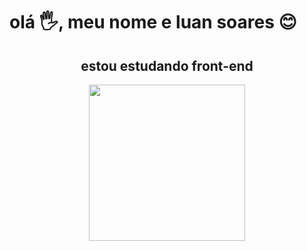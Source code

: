 # olá 🖐, meu nome e luan  soares 😊
<div align="center"> 

## estou estudando front-end
</div>
<div align="center">
    <a href="https://github.com/LuxDEV00">
    <img height="250em" src="https://github-readme-stats.vercel.app/api?username=luxdev00&show_icons=true&theme=dracula&include_all_commits=true&count_private=false"/>
  </div>
